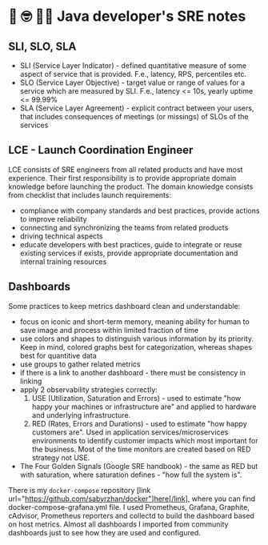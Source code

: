# 📝 🤓 👨‍💻 Java developer's SRE notes
## SLI, SLO, SLA
- SLI (Service Layer Indicator) - defined quantitative measure of some 
  aspect of service that is provided. F.e., latency, RPS, percentiles etc.
- SLO (Service Layer Objective) - target value or range of values for a
  service which are measured by SLI. F.e., latency <= 10s,
  yearly uptime <= 99.99%
- SLA (Service Layer Agreement) - explicit contract between your users, 
  that includes consequences of meetings (or missings) of SLOs of the services

## LCE - Launch Coordination Engineer
LCE consists of SRE engineers from all related products and have most experience.
Their first responsibility is to provide appropriate domain knowledge before launching
the product. The domain knowledge consists from checklist that includes launch requirements:
- compliance with company standards and best practices, provide actions to improve reliability
- connecting and synchronizing the teams from related products
- driving technical aspects
- educate developers with best practices, guide to integrate or reuse existing services if
  exists, provide appropriate documentation and internal training resources

## Dashboards
Some practices to keep metrics dashboard clean and understandable:
- focus on iconic and short-term memory, meaning ability for human to save image and process within limited 
  fraction of time
- use colors and shapes to distinguish various information by its priority. Keep in mind, colored graphs best
  for categorization, whereas shapes best for quantitive data  
- use groups to gather related metrics
- if there is a link to another dashboard - there must be consistency in linking
- apply 2 observability strategies correctly:
  1. USE (Utilization, Saturation and Errors) - used to estimate "how happy your machines or infrastructure are"
     and applied to hardware and underlying infrastructure.
  2. RED (Rates, Errors and Durations) - used to estimate "how happy customers are". Used in application 
     services/microservices environments to identify customer impacts which most important for the business. 
     Most of the time monitors are created based on RED strategy not USE.
- The Four Golden Signals (Google SRE handbook) - the same as RED but with saturation, where saturation defines - 
  "how full the system is".

There is my `docker-compose` repository [link url="https://github.com/sabyrzhan/docker"]here[/link], where you can 
find docker-compose-grafana.yml file. I used Prometheus, Grafana, Graphite, cAdvisor, Prometheus reporters and 
collectd to build the dashboard based on host metrics. Almost all dashboards I imported from community dashboards 
just to see how they are used and configured.